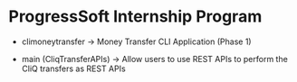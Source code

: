 # ProgressSoft Internship Program

- climoneytransfer -> Money Transfer CLI Application (Phase 1)

- main (CliqTransferAPIs) -> Allow users to use REST APIs to perform the CliQ transfers as REST APIs
